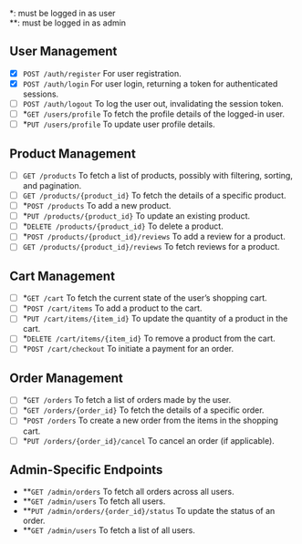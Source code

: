 \*: must be logged in as user\
\*\*: must be logged in as admin

## User Management

- [x] `POST /auth/register` For user registration.
- [x] `POST /auth/login` For user login, returning a token for authenticated sessions.
- [ ] `POST /auth/logout` To log the user out, invalidating the session token.
- [ ] \*`GET /users/profile` To fetch the profile details of the logged-in user.
- [ ] \*`PUT /users/profile` To update user profile details.

## Product Management

- [ ] `GET /products` To fetch a list of products, possibly with filtering, sorting, and pagination.
- [ ] `GET /products/{product_id}` To fetch the details of a specific product.
- [ ] \*`POST /products` To add a new product.
- [ ] \*`PUT /products/{product_id}` To update an existing product.
- [ ] \*`DELETE /products/{product_id}` To delete a product.
- [ ] \*`POST /products/{product_id}/reviews` To add a review for a product.
- [ ] `GET /products/{product_id}/reviews` To fetch reviews for a product.

## Cart Management

- [ ] \*`GET /cart` To fetch the current state of the user’s shopping cart.
- [ ] \*`POST /cart/items` To add a product to the cart.
- [ ] \*`PUT /cart/items/{item_id}` To update the quantity of a product in the cart.
- [ ] \*`DELETE /cart/items/{item_id}` To remove a product from the cart.
- [ ] \*`POST /cart/checkout` To initiate a payment for an order.

## Order Management

- [ ] \*`GET /orders` To fetch a list of orders made by the user.
- [ ] \*`GET /orders/{order_id}` To fetch the details of a specific order.
- [ ] \*`POST /orders` To create a new order from the items in the shopping cart.
- [ ] \*`PUT /orders/{order_id}/cancel` To cancel an order (if applicable).

## Admin-Specific Endpoints

- \*\*`GET /admin/orders` To fetch all orders across all users.
- \*\*`GET /admin/users` To fetch all users.
- \*\*`PUT /admin/orders/{order_id}/status` To update the status of an order.
- \*\*`GET /admin/users` To fetch a list of all users.

